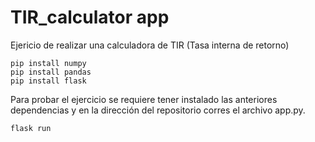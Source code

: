 # TIR_calculator app

Ejericio de realizar una calculadora de TIR (Tasa interna de retorno)

````
pip install numpy
pip install pandas
pip install flask
````

Para probar el ejercicio se requiere tener instalado las anteriores dependencias y en la dirección del repositorio corres el archivo app.py.

````
flask run
````



